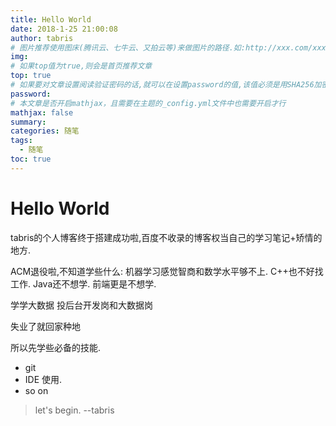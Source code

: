 ```yaml
---
title: Hello World
date: 2018-1-25 21:00:08
author: tabris
# 图片推荐使用图床(腾讯云、七牛云、又拍云等)来做图片的路径.如:http://xxx.com/xxx.jpg
img:
# 如果top值为true,则会是首页推荐文章
top: true
# 如果要对文章设置阅读验证密码的话,就可以在设置password的值,该值必须是用SHA256加密后的密码,防止被他人识破
password:
# 本文章是否开启mathjax，且需要在主题的_config.yml文件中也需要开启才行
mathjax: false
summary:
categories: 随笔
tags:
  - 随笔
toc: true
---
```


# Hello World

tabris的个人博客终于搭建成功啦,百度不收录的博客权当自己的学习笔记+矫情的地方.

<!-- more -->

ACM退役啦,不知道学些什么:
机器学习感觉智商和数学水平够不上.
C++也不好找工作.
Java还不想学.
前端更是不想学.

学学大数据
投后台开发岗和大数据岗

失业了就回家种地

所以先学些必备的技能.

- git
- IDE 使用.
- so on


> let's begin.
>        --tabris
